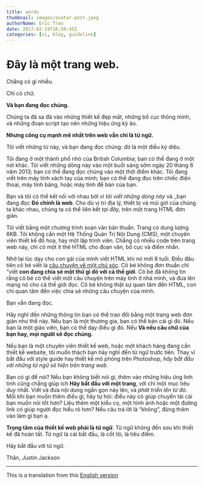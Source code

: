 ```yaml
---
title: words
thumbnail: images/avatar-post.jpeg
authorName: Eric Tran
date: 2017-02-19T16:50:45Z
categories: [vi, blog, guideline]
---
```


# Đây là một trang web.

Chẳng có gì nhiều.

Chỉ có chữ.

**Và bạn đang đọc chúng.**

Chúng ta đã sa đà vào những thiết kế đẹp mắt, những bố cục thông minh, và những đoạn script tạo nên những hiệu ứng kỳ ảo.

**Nhưng công cụ mạnh mẽ nhất trên web vẫn chỉ là từ ngữ.**

Tôi viết những từ này, và bạn đang đọc chúng: _đó_ là một điều kỳ diệu.

Tôi đang ở một thành phố nhỏ của British Columbia; bạn có thể đang ở một nơi khác. Tôi viết những dòng này vào một buổi sáng sớm ngày 20 tháng 6 năm 2013; bạn có thể đang đọc chúng vào một thời điểm khác. Tôi đang viết trên máy tính xách tay của mình; bạn có thể đang đọc trên chiếc điện thoại, máy tính bảng, hoặc máy tính để bàn của bạn.

Bạn và tôi có thể kết nối với nhau bởi vì _tôi viết những dòng này_ và _bạn đang đọc **Đó chính là web**. Cho dù vị trí địa lý, thiết bị và múi giờ của chúng ta khác nhau, chúng ta có thể liên kết _tại đây,_ trên một trang HTML đơn giản.

Tôi viết bằng một chương trình soạn văn bản thuần. Trang có dung lượng 6KB. Tôi không cần một Hệ Thống Quản Trị Nội Dung (CMS), một chuyên viên thiết kế đồ hoạ, hay một lập trình viên. Chẳng có nhiều code trên trang web này, chỉ có một ít thẻ HTML cho đoạn văn, bố cục và điểm nhấn.

Nhớ lại lúc dạy cho con gái của mình viết HTML khi nó mới 8 tuổi. Điều đầu tiên cô bé viết là [câu chuyện về một chú sóc](http://bizbox.ca/kidlet/). Cô bé không đơn thuần chỉ &ldquo;viết **con đang chia sẻ một thứ gì đó với cả thế giới**. Cô bé đã không tin rằng cô bé có thể viết một câu chuyện trên máy tính ở nhà mình, và đưa lên mạng nó cho cả thế giới đọc. Cô bé không thật sự quan tâm đến HTML, con chỉ quan tâm đến việc chia sẻ những câu chuyện của mình.

Bạn vẫn đang đọc.

Hãy nghĩ đến những thông tin bạn có thể trao đổi bằng một trang web đơn giản như thế này. Nếu bạn là một thương gia, bạn có thể bán cái gì đó. Nếu bạn là một giáo viên, bạn có thể dạy điều gì đó. Nếu **Và nếu câu chữ của bạn hay, mọi người sẽ đọc chúng.**

Nếu bạn là một chuyên viên thiết kế web, hoặc một khách hàng đang cần thiết kế website, tôi muốn thách bạn hãy nghĩ đến từ ngữ trước tiên. Thay vì bắt đầu với style guide hay thiết kế mô phỏng trên Photoshop, _hãy bắt đầu với những từ ngữ sẽ hiện trên trang web._

Bạn có gì để nói? Nếu bạn không biết nói gì, thêm vào những hiệu ứng linh tinh cũng chẳng giúp ích **Hãy bắt đầu với một trang**, với chỉ một mục tiêu duy nhất. Viết và đưa nội dung ngắn gọn này lên, và _phát triển lên từ đó_. Mỗi khi bạn muốn thêm điều gì, hãy tự hỏi: điều này có giúp chuyển tải cái bạn muốn nói tốt hơn? Liệu thêm một kiểu cọ, một hình ảnh hoặc một đường link có giúp người đọc hiểu rõ hơn? Nếu câu trả lời là &ldquo;không&rdquo;, đừng thêm vào làm gì bạn ạ.

**Trọng tâm của thiết kế web phải là từ ngữ**. Từ ngữ không đến _sau_ khi thiết kế đã hoàn tất. Từ ngữ là cái bắt đầu, là cốt lõi, là tiêu điểm.

Hãy bắt đầu với từ ngữ.

Thân,
Justin Jackson

---
This is a translation from this <a href="http://justinjackson.ca/words.html">English version</a>
